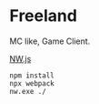 # Freeland

MC like, Game Client.

[NW.js](https://nwjs.io/)

```
npm install
npx webpack
nw.exe ./
```
